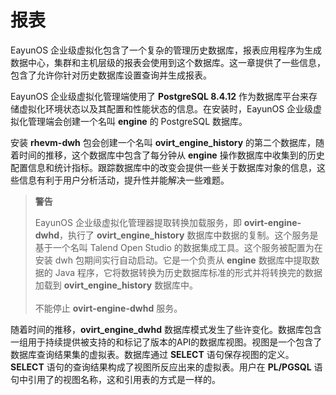 # 报表
EayunOS 企业级虚拟化包含了一个复杂的管理历史数据库，报表应用程序为生成数据中心，集群和主机层级的报表会使用到这个数据库。这一章提供了一些信息，包含了允许你针对历史数据库设置查询并生成报表。

EayunOS 企业级虚拟化管理端使用了 **PostgreSQL 8.4.12** 作为数据库平台来存储虚拟化环境状态以及其配置和性能状态的信息。在安装时，EayunOS 企业级虚拟化管理端会创建一个名叫 **engine** 的 PostgreSQL 数据库。

安装 **rhevm-dwh** 包会创建一个名叫 **ovirt_engine_history** 的第二个数据库，随着时间的推移，这个数据库中包含了每分钟从 **engine** 操作数据库中收集到的历史配置信息和统计指标。跟踪数据库中的改变会提供一些关于数据库对象的信息，这些信息有利于用户分析活动，提升性并能解决一些难题。

> **警告**
>
> EayunOS 企业级虚拟化管理器提取转换加载服务，即 **ovirt-engine-dwhd**，执行了 **ovirt_engine_history** 数据库中数据的复制。这个服务是基于一个名叫 Talend Open Studio 的数据集成工具。这个服务被配置为在安装 dwh 包期间实行自动启动。它是一个负责从 **engine** 数据库中提取数据的 Java 程序，它将数据转换为历史数据库标准的形式并将转换完的数据加载到 **ovirt_engine_history** 数据库中。</br></br>
> 不能停止 **ovirt-engine-dwhd** 服务。

随着时间的推移，**ovirt_engine_dwhd** 数据库模式发生了些许变化。数据库包含一组用于持续提供被支持的和标记了版本的API的数据库视图。视图是一个包含了数据库查询结果集的虚拟表。数据库通过 **SELECT** 语句保存视图的定义。**SELECT** 语句的查询结果构成了视图所反应出来的虚拟表。用户在 **PL/PGSQL** 语句中引用了的视图名称，这和引用表的方式是一样的。
